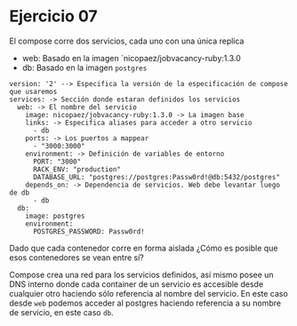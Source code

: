 # Ejercicio 07

El compose corre dos servicios, cada uno con una única replica

- web: Basado en la imagen `nicopaez/jobvacancy-ruby:1.3.0
- db: Basado en la imagen `postgres`

```
version: '2' --> Especifica la versión de la especificación de compose que usaremos
services: -> Sección donde estaran definidos los servicios
  web: -> El nombre del servicio
    image: nicopaez/jobvacancy-ruby:1.3.0 -> La imagen base
    links: -> Especifica aliases para acceder a otro servicio
      - db
    ports: -> Los puertos a mappear
      - "3000:3000"
    environment: -> Definición de variables de entorno
      PORT: "3000"
      RACK_ENV: "production"
      DATABASE_URL: "postgres://postgres:Passw0rd!@db:5432/postgres"
    depends_on: -> Dependencia de servicios. Web debe levantar luego de db
      - db
  db:
    image: postgres
    environment:
      POSTGRES_PASSWORD: Passw0rd!

```

Dado que cada contenedor corre en forma aislada ¿Cómo es posible que esos contenedores se vean entre sí?

Compose crea una red para los servicios definidos, así mismo posee un DNS interno donde cada container de un servicio es accesible desde cualquier otro haciendo sólo referencia al nombre del servicio. En este caso desde `web` podemos acceder al postgres haciendo referencia a su nombre de servicio, en este caso `db`. 